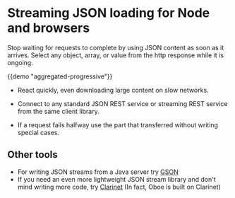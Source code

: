 Streaming JSON loading for Node and browsers
============================================

Stop waiting for requests to complete by using JSON content as soon as
it arrives. Select any object, array, or value from the http response
while it is ongoing.

{{demo "aggregated-progressive"}}

-   React quickly, even downloading large content on slow networks.

-   Connect to any standard JSON REST service or streaming REST service
    from the same client library.

-   If a request fails halfway use the part that transferred without
    writing special cases.

Other tools
-----------

-   For writing JSON streams from a Java server try
    [GSON](https://code.google.com/p/google-gson/)
-   If you need an even more lightweight JSON stream library and don't
    mind writing more code, try
    [Clarinet](https://github.com/dscape/clarinet) (In fact, Oboe is
    built on Clarinet)
